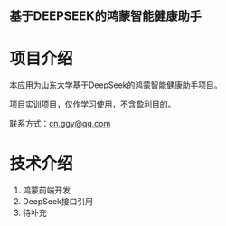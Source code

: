 ## 基于DEEPSEEK的鸿蒙智能健康助手

# 项目介绍

本应用为山东大学基于DeepSeek的鸿蒙智能健康助手项目。

项目实训项目，仅作学习使用，不含盈利目的。

联系方式：cn.ggy@qq.com

# 技术介绍

1. 鸿蒙前端开发
2. DeepSeek接口引用
3. 待补充